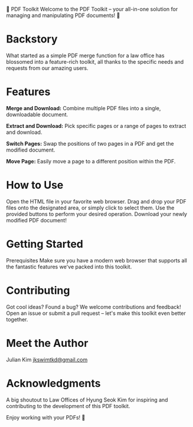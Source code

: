 📄 PDF Toolkit
Welcome to the PDF Toolkit – your all-in-one solution for managing and manipulating PDF documents! 🚀

# Backstory
What started as a simple PDF merge function for a law office has blossomed into a feature-rich toolkit, all thanks to the specific needs and requests from our amazing users.

# Features
**Merge and Download:** Combine multiple PDF files into a single, downloadable document.

**Extract and Download:** Pick specific pages or a range of pages to extract and download.

**Switch Pages:** Swap the positions of two pages in a PDF and get the modified document.

**Move Page:** Easily move a page to a different position within the PDF.

# How to Use
Open the HTML file in your favorite web browser.
Drag and drop your PDF files onto the designated area, or simply click to select them.
Use the provided buttons to perform your desired operation.
Download your newly modified PDF document!

# Getting Started
Prerequisites
Make sure you have a modern web browser that supports all the fantastic features we've packed into this toolkit.

# Contributing
Got cool ideas? Found a bug? We welcome contributions and feedback! Open an issue or submit a pull request – let's make this toolkit even better together.

# Meet the Author
Julian Kim 
jkswimtkd@gmail.com

# Acknowledgments
A big shoutout to Law Offices of Hyung Seok Kim for inspiring and contributing to the development of this PDF toolkit.

Enjoy working with your PDFs! 🎉
